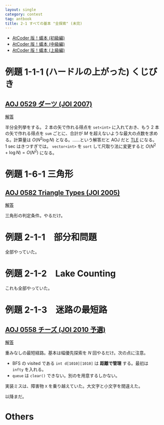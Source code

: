 ```yaml
---
layout: single
category: contest
tag: antbook
title: 2-1 すべての基本 "全探索" (未完)
---
```


- [AtCoder 版！蟻本 (初級編)](https://qiita.com/drken/items/e77685614f3c6bf86f44)
- [AtCoder 版！蟻本 (中級編)](https://qiita.com/drken/items/2f56925972c1d34e05d8)
- [AtCoder 版！蟻本 (上級編)](https://qiita.com/drken/items/9b311d553aa434bb26e4)

# 例題 1-1-1 (ハードルの上がった) くじびき

## [AOJ 0529 ダーツ (JOI 2007)](http://judge.u-aizu.ac.jp/onlinejudge/description.jsp?id=0529)

[解答](http://judge.u-aizu.ac.jp/onlinejudge/review.jsp?rid=2733124#1)

半分全列挙をする。 2 本の矢で作れる得点を `set<int>` に入れておき、もう 2 本の矢で作れる得点を `sum` ごとに、合計が $M$ を超えないような最大の点数を求める。計算量は $O(N^2 \log N)$ となる。……という解答だと AOJ だと [TLE](http://judge.u-aizu.ac.jp/onlinejudge/review.jsp?rid=2733108#1) になる。 1 sec はきつすぎでは。 `vector<int>` を `sort` して尺取り法に変更すると $O(N^2 + \log N) = O(N^2)$ になる。

# 例題 1-6-1 三角形

## [AOJ 0582 Triangle Types (JOI 2005)](http://judge.u-aizu.ac.jp/onlinejudge/description.jsp?id=0582)

[解答](http://judge.u-aizu.ac.jp/onlinejudge/review.jsp?rid=2733146#1)

三角形の判定条件。やるだけ。

# 例題 2-1-1　部分和問題

全部やっていた。

# 例題 2-1-2　Lake Counting

これも全部やっていた。

# 例題 2-1-3　迷路の最短路

## [AOJ 0558 チーズ (JOI 2010 予選)](http://judge.u-aizu.ac.jp/onlinejudge/description.jsp?id=0558)

[解答](http://judge.u-aizu.ac.jp/onlinejudge/review.jsp?rid=2733176#1)

重みなしの最短経路。基本は幅優先探索を $N$ 回やるだけ。次の点に注意。

- BFS の visited である `int d[1010][1010]` は **距離で管理** する。最初は `infty` を入れる。
- `queue` は `clear()` できない。別のを用意するしかない。

実装ミスは、障害物 `X` を乗り越えていた。大文字と小文字を間違えた。

以降まだ。

# Others
